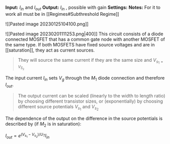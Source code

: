 **Input:** $I_{in}$ and $I_{out}$
**Output:** $I_{in}$ , possible with gain
**Settings:** 
**Notes:** For it to work all must be in [[Regimes#Subthreshold Regime]]

![[Pasted image 20230125104100.png]]

![[Pasted image 20230201111253.png|400]]
This circuit consists of a diode connected MOSFET that has a common gate node with another MOSFET of the same type. If both MOSFETS have fixed source voltages and are in [[saturation]], they act as current sources.

>They will source the same current if they are the same size and $V_{s_{1}=V_{S_{2}}}$

The input current $I_{in}$ sets $V_{g}$ through the $M_{1}$ diode connection and therefore $I_{out}$.

>The output current can be scaled (linearly to the width to length ratio) by choosing different transistor sizes, or (exponentially) by choosing different source potentials $V_{s_{1}}$ and $V_{s_{2}}$


The dependence of the output on the difference in the source potentials is described by (if $M_{2}$ is in saturation):

$I_{out} = e^{(V_{s_{1}}-V_{s_{2}})/U_{T}}I_{in}$
